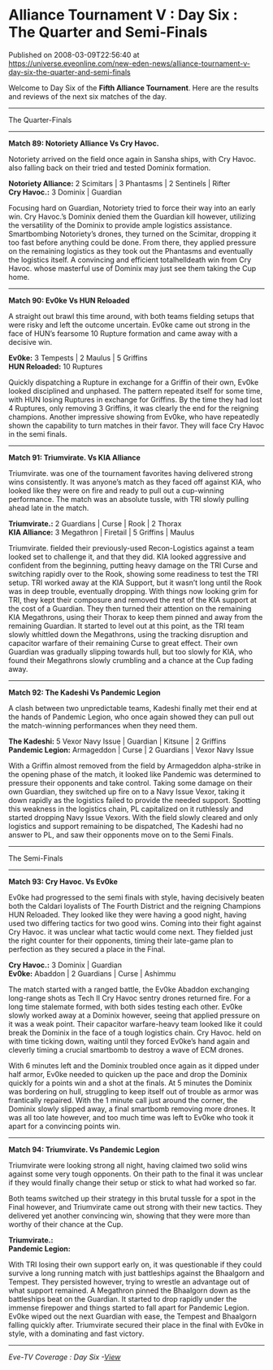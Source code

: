 # Alliance Tournament V : Day Six : The Quarter and Semi-Finals
Published on 2008-03-09T22:56:40 at https://universe.eveonline.com/new-eden-news/alliance-tournament-v-day-six-the-quarter-and-semi-finals

Welcome to Day Six of the **Fifth Alliance Tournament**. Here are the results and reviews of the next six matches of the day. 

* * *

The Quarter-Finals 

* * *

**Match 89: Notoriety Alliance Vs Cry Havoc.**

Notoriety arrived on the field once again in Sansha ships, with Cry Havoc. also falling back on their tried and tested Dominix formation.

**Notoriety Alliance:** 2 Scimitars | 3 Phantasms | 2 Sentinels | Rifter  
**Cry Havoc.:** 3 Dominix | Guardian

Focusing hard on Guardian, Notoriety tried to force their way into an early win. Cry Havoc.’s Dominix denied them the Guardian kill however, utilizing the versatility of the Dominix to provide ample logistics assistance. Smartbombing Notoriety’s drones, they turned on the Scimitar, dropping it too fast before anything could be done. From there, they applied pressure on the remaining logistics as they took out the Phantasms and eventually the logistics itself. A convincing and efficient totalhelldeath win from Cry Havoc. whose masterful use of Dominix may just see them taking the Cup home. 

* * *

**Match 90: Ev0ke Vs HUN Reloaded**

A straight out brawl this time around, with both teams fielding setups that were risky and left the outcome uncertain. Ev0ke came out strong in the face of HUN’s fearsome 10 Rupture formation and came away with a decisive win.

**Ev0ke:** 3 Tempests | 2 Maulus | 5 Griffins  
**HUN Reloaded:** 10 Ruptures

Quickly dispatching a Rupture in exchange for a Griffin of their own, Ev0ke looked disciplined and unphased. The pattern repeated itself for some time, with HUN losing Ruptures in exchange for Griffins. By the time they had lost 4 Ruptures, only removing 3 Griffins, it was clearly the end for the reigning champions. Another impressive showing from Ev0ke, who have repeatedly shown the capability to turn matches in their favor. They will face Cry Havoc in the semi finals. 

* * *

**Match 91: Triumvirate. Vs KIA Alliance**

Triumvirate. was one of the tournament favorites having delivered strong wins consistently. It was anyone’s match as they faced off against KIA, who looked like they were on fire and ready to pull out a cup-winning performance. The match was an absolute tussle, with TRI slowly pulling ahead late in the match.

**Triumvirate.:** 2 Guardians | Curse | Rook | 2 Thorax  
**KIA Alliance:** 3 Megathron | Firetail | 5 Griffins | Maulus

Triumvirate. fielded their previously-used Recon-Logistics against a team looked set to challenge it, and that they did. KIA looked aggressive and confident from the beginning, putting heavy damage on the TRI Curse and switching rapidly over to the Rook, showing some readiness to test the TRI setup. TRI worked away at the KIA Support, but it wasn’t long until the Rook was in deep trouble, eventually dropping. With things now looking grim for TRI, they kept their composure and removed the rest of the KIA support at the cost of a Guardian. They then turned their attention on the remaining KIA Megathrons, using their Thorax to keep them pinned and away from the remaining Guardian. It started to level out at this point, as the TRI team slowly whittled down the Megathrons, using the tracking disruption and capacitor warfare of their remaining Curse to great effect. Their own Guardian was gradually slipping towards hull, but too slowly for KIA, who found their Megathrons slowly crumbling and a chance at the Cup fading away. 

* * *

**Match 92: The Kadeshi Vs Pandemic Legion**

A clash between two unpredictable teams, Kadeshi finally met their end at the hands of Pandemic Legion, who once again showed they can pull out the match-winning performances when they need them.

**The Kadeshi:** 5 Vexor Navy Issue | Guardian | Kitsune | 2 Griffins  
**Pandemic Legion:** Armageddon | Curse | 2 Guardians | Vexor Navy Issue

With a Griffin almost removed from the field by Armageddon alpha-strike in the opening phase of the match, it looked like Pandemic was determined to pressure their opponents and take control. Taking some damage on their own Guardian, they switched up fire on to a Navy Issue Vexor, taking it down rapidly as the logistics failed to provide the needed support. Spotting this weakness in the logistics chain, PL capitalized on it ruthlessly and started dropping Navy Issue Vexors. With the field slowly cleared and only logistics and support remaining to be dispatched, The Kadeshi had no answer to PL, and saw their opponents move on to the Semi Finals. 

* * *

The Semi-Finals 

* * *

**Match 93: Cry Havoc. Vs Ev0ke**

Ev0ke had progressed to the semi finals with style, having decisively beaten both the Caldari loyalists of The Fourth District and the reigning Champions HUN Reloaded. They looked like they were having a good night, having used two differing tactics for two good wins. Coming into their fight against Cry Havoc. it was unclear what tactic would come next. They fielded just the right counter for their opponents, timing their late-game plan to perfection as they secured a place in the Final. 

**Cry Havoc.:** 3 Dominix | Guardian  
**Ev0ke:** Abaddon | 2 Guardians | Curse | Ashimmu

The match started with a ranged battle, the Ev0ke Abaddon exchanging long-range shots as Tech II Cry Havoc sentry drones returned fire. For a long time stalemate formed, with both sides testing each other. Ev0ke slowly worked away at a Dominix however, seeing that applied pressure on it was a weak point. Their capacitor warfare-heavy team looked like it could break the Dominix in the face of a tough logistics chain. Cry Havoc. held on with time ticking down, waiting until they forced Ev0ke’s hand again and cleverly timing a crucial smartbomb to destroy a wave of ECM drones.

With 6 minutes left and the Dominix troubled once again as it dipped under half armor, Ev0ke needed to quicken up the pace and drop the Dominix quickly for a points win and a shot at the finals. At 5 minutes the Dominix was bordering on hull, struggling to keep itself out of trouble as armor was frantically repaired. With the 1 minute call just around the corner, the Dominix slowly slipped away, a final smartbomb removing more drones. It was all too late however, and too much time was left to Ev0ke who took it apart for a convincing points win. 

* * *

**Match 94: Triumvirate. Vs Pandemic Legion**

Triumvirate were looking strong all night, having claimed two solid wins against some very tough opponents. On their path to the final it was unclear if they would finally change their setup or stick to what had worked so far. 

Both teams switched up their strategy in this brutal tussle for a spot in the Final however, and Triumvirate came out strong with their new tactics. They delivered yet another convincing win, showing that they were more than worthy of their chance at the Cup. 

**Triumvirate.:**   
**Pandemic Legion:**

With TRI losing their own support early on, it was questionable if they could survive a long running match with just battleships against the Bhaalgorn and Tempest. They persisted however, trying to wrestle an advantage out of what support remained. A Megathron pinned the Bhaalgorn down as the battleships beat on the Guardian. It started to drop rapidly under the immense firepower and things started to fall apart for Pandemic Legion. Ev0ke wiped out the next Guardian with ease, the Tempest and Bhaalgorn falling quickly after. Triumvirate secured their place in the final with Ev0ke in style, with a dominating and fast victory. 

* * *

_Eve-TV Coverage : Day Six -[View](http://www.eve-online.com/evetv)_
